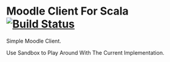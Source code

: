 # Moodle Client For Scala [![Build Status](https://travis-ci.org/ChristopherDavenport/moodleclient.svg?branch=master)](https://travis-ci.org/ChristopherDavenport/moodleclient)

Simple Moodle Client.

Use Sandbox to Play Around With The Current Implementation.